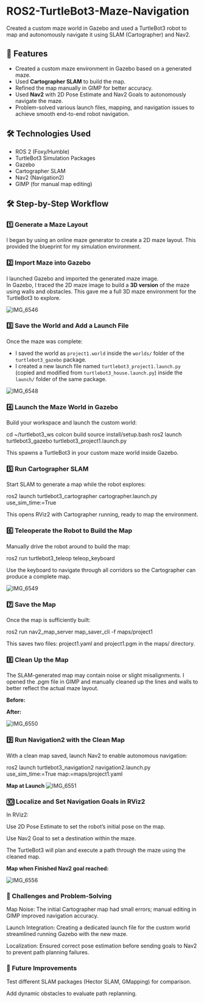 # ROS2-TurtleBot3-Maze-Navigation
Created a custom maze world in Gazebo and used a TurtleBot3 robot to map and autonomously navigate it using SLAM (Cartographer) and Nav2.


## 🚀 Features
- Created a custom maze environment in Gazebo based on a generated maze.
- Used **Cartographer SLAM** to build the map.
- Refined the map manually in GIMP for better accuracy.
- Used **Nav2** with 2D Pose Estimate and Nav2 Goals to autonomously navigate the maze.
- Problem-solved various launch files, mapping, and navigation issues to achieve smooth end-to-end robot navigation.

## 🛠️ Technologies Used
- ROS 2 (Foxy/Humble)  
- TurtleBot3 Simulation Packages  
- Gazebo  
- Cartographer SLAM  
- Nav2 (Navigation2)  
- GIMP (for manual map editing)  

## 🛠️ Step-by-Step Workflow

### 1️⃣ Generate a Maze Layout
I began by using an online maze generator to create a 2D maze layout. This provided the blueprint for my simulation environment.

### 2️⃣ Import Maze into Gazebo
I launched Gazebo and imported the generated maze image.  
In Gazebo, I traced the 2D maze image to build a **3D version** of the maze using walls and obstacles. This gave me a full 3D maze environment for the TurtleBot3 to explore.

![IMG_6546](https://github.com/user-attachments/assets/dd15cd2d-db15-416e-951d-129bb79440bb)

### 3️⃣ Save the World and Add a Launch File
Once the maze was complete:
- I saved the world as `project1.world` inside the `worlds/` folder of the `turtlebot3_gazebo` package.
- I created a new launch file named `turtlebot3_project1.launch.py` (copied and modified from `turtlebot3_house.launch.py`) inside the `launch/` folder of the same package.

![IMG_6548](https://github.com/user-attachments/assets/354e37d0-a89b-461b-bde8-6e19b0905b7a)

### 4️⃣ Launch the Maze World in Gazebo
Build your workspace and launch the custom world:

cd ~/turtlebot3_ws
colcon build
source install/setup.bash
ros2 launch turtlebot3_gazebo turtlebot3_project1.launch.py

This spawns a TurtleBot3 in your custom maze world inside Gazebo.

### 5️⃣ Run Cartographer SLAM

Start SLAM to generate a map while the robot explores:

ros2 launch turtlebot3_cartographer cartographer.launch.py use_sim_time:=True

This opens RViz2 with Cartographer running, ready to map the environment.

### 6️⃣ Teleoperate the Robot to Build the Map

Manually drive the robot around to build the map:

ros2 run turtlebot3_teleop teleop_keyboard


Use the keyboard to navigate through all corridors so the Cartographer can produce a complete map.

![IMG_6549](https://github.com/user-attachments/assets/36f192bf-3ae4-46e1-8cb4-b1cef41262c0)


### 7️⃣ Save the Map

Once the map is sufficiently built:

ros2 run nav2_map_server map_saver_cli -f maps/project1


This saves two files: project1.yaml and project1.pgm in the maps/ directory.

### 8️⃣ Clean Up the Map

The SLAM-generated map may contain noise or slight misalignments.
I opened the .pgm file in GIMP and manually cleaned up the lines and walls to better reflect the actual maze layout.

**Before:** 


**After:** 

![IMG_6550](https://github.com/user-attachments/assets/492326fb-d545-4128-a100-6c2bbc0cdd1e)


### 9️⃣ Run Navigation2 with the Clean Map

With a clean map saved, launch Nav2 to enable autonomous navigation:

ros2 launch turtlebot3_navigation2 navigation2.launch.py use_sim_time:=True map:=maps/project1.yaml

**Map at Launch**
![IMG_6551](https://github.com/user-attachments/assets/6f4f27f7-30b7-4e17-8290-cd7c25846697)


### 🔟 Localize and Set Navigation Goals in RViz2

In RViz2:

Use 2D Pose Estimate to set the robot’s initial pose on the map.

Use Nav2 Goal to set a destination within the maze.

The TurtleBot3 will plan and execute a path through the maze using the cleaned map.


**Map when Finished Nav2 goal reached:**

![IMG_6556](https://github.com/user-attachments/assets/196f436b-fbf3-4440-90ea-bb11bdcdfa25)


### 🧩 Challenges and Problem-Solving

Map Noise: The initial Cartographer map had small errors; manual editing in GIMP improved navigation accuracy.

Launch Integration: Creating a dedicated launch file for the custom world streamlined running Gazebo with the new maze.

Localization: Ensured correct pose estimation before sending goals to Nav2 to prevent path planning failures.

### 📌 Future Improvements

Test different SLAM packages (Hector SLAM, GMapping) for comparison.

Add dynamic obstacles to evaluate path replanning.
   
